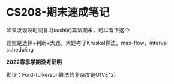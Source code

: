 # CS208-期末速成笔记

如果发现没时间复习sushi的算法期末，可以看下这个

题型是选择+判断+大题，大题考了Kruskal算法，max-flow，interval scheduling

**2022春季学期没考证明**

勘误：Ford-fulkerson算法的复杂度是O(VE^2)
